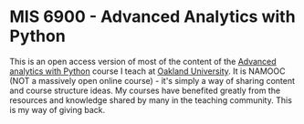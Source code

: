 MIS 6900 - Advanced Analytics with Python
=================================================

This is an open access version of most of the content of the [Advanced analytics with Python](http://www.sba.oakland.edu/faculty/isken/courses/mis6900_s21/index.html) course I teach at [Oakland University](). It is NAMOOC (NOT a massively open online course) - it's simply a way of sharing content and course structure ideas. My courses have benefited greatly from the resources and knowledge shared by many in the teaching community. This is my way of giving back.
